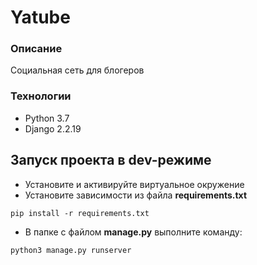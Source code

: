 # Yatube
### Описание
Социальная сеть для блогеров
### Технологии
- Python 3.7
- Django 2.2.19
## Запуск проекта в dev-режиме
- Установите и активируйте виртуальное окружение
- Установите зависимости из файла __requirements.txt__
```
pip install -r requirements.txt
``` 
- В папке с файлом __manage.py__ выполните команду:
```
python3 manage.py runserver
```